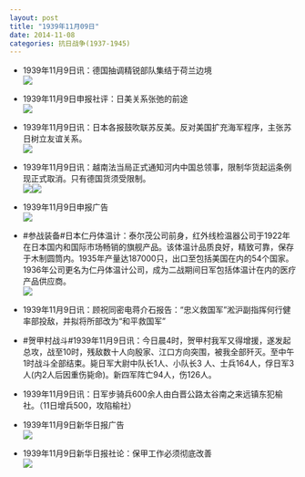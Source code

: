 ```yaml
---
layout: post
title: "1939年11月09日"
date: 2014-11-08
categories: 抗日战争(1937-1945)
---
```


<meta name="referrer" content="no-referrer" />

- 1939年11月9日讯：德国抽调精锐部队集结于荷兰边境 <br/><img src="https://ww4.sinaimg.cn/large/aca367d8jw1em51ngy3ooj20a606ugmi.jpg" />

- 1939年11月9日申报社评：日美关系张弛的前途 <br/><img src="https://ww2.sinaimg.cn/large/aca367d8jw1em4zx4opslj20u413s4qp.jpg" />

- 1939年11月9日讯：日本各报鼓吹联苏反美。反对美国扩充海军程序，主张苏日树立友谊关系。 <br/><img src="https://ww4.sinaimg.cn/large/aca367d8jw1em4sz1059xj20f80cndl5.jpg" />

- 1939年11月9日讯：越南法当局正式通知河内中国总领事，限制华货起运条例现正式取消。只有德国货须受限制。 <br/><img src="https://ww3.sinaimg.cn/large/aca367d8jw1em4m19dd9aj201j09c0so.jpg" /><img src="https://ww1.sinaimg.cn/large/aca367d8jw1em4m1aqc1nj20ld05mtae.jpg" />

- 1939年11月9日申报广告 <br/><img src="https://ww3.sinaimg.cn/large/aca367d8jw1em4kbd67xfj20ox0a076y.jpg" />

- #参战装备#日本仁丹体温计：泰尔茂公司前身，红外线检温器公司于1922年在日本国内和国际市场畅销的旗舰产品。该体温计品质良好，精致可靠，保存于木制圆筒内。1935年产量达187000只，出口至包括美国在内的54个国家。1936年公司更名为仁丹体温计公司，成为二战期间日军包括体温计在内的医疗产品供应商。 <br/><img src="https://ww3.sinaimg.cn/large/aca367d8jw1em4ikvnz79j206o0tf0va.jpg" />

- 1939年11月9日讯：顾祝同密电蒋介石报告：“忠义救国军”淞沪副指挥何行健率部投敌，并拟将所部改为“和平救国军” 

- #贺甲村战斗#1939年11月9日讯：今日晨4时，贺甲村我军又得增援，遂发起总攻，战至10时，残敌数十人向殷家、江口方向突围，被我全部歼灭。至中午1时战斗全部结束。毙日军大尉中队长1人、小队长3 人、士兵164人，俘日军3人(内2人后因重伤毙命)。新四军阵亡94人，伤126人。 

- 1939年11月9日讯：日军步骑兵600余人由白晋公路太谷南之来远镇东犯榆社。（11日增兵500，攻陷榆社） 

- 1939年11月9日新华日报广告 <br/><img src="https://ww2.sinaimg.cn/large/aca367d8jw1em3wlhg19dj207c0krjsc.jpg" />

- 1939年11月9日新华日报社论：保甲工作必须彻底改善 <br/><img src="https://ww1.sinaimg.cn/large/aca367d8jw1em3uv0b0grj210d0h2dlx.jpg" />


